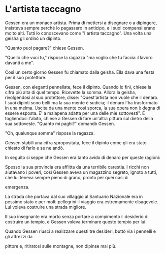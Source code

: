 # L'artista taccagno

Gessen era un monaco artista. Prima di mettersi a disegnare o a dipingere, insisteva sempre perché lo pagassero in anticipo, e i suoi compensi erano molto alti. Tutti lo conoscevano come "l'artista taccagno". Una volta una geisha gli ordinò un dipinto.

"Quanto puoi pagare?" chiese Gessen.

"Quello che vuoi tu," rispose la ragazza "ma voglio che tu faccia il lavoro davanti a me".

Così un certo giorno Gessen fu chiamato dalla geisha. Ella dava una festa per il suo protettore.

Gessen, con eleganti pennellate, fece il dipinto. Quando lo finì, chiese la cifra più alta di quel tempo. Ricevette la somma. Allora la geisha, rivolgendosi al suo protettore, disse: "Quest'artista non vuole che il denaro. I suoi dipinti sono belli ma la sua mente è sudicia; il denaro l'ha trasformato in una melma. Uscita da una mente così sporca, la sua opera non è degna di essere esposta. E' a malapena adatta per una delle mie sottovesti". E togliendosi l'abito, chiese a Gessen di fare un'altra pittura sul dietro della sua sottoveste. "Quanto mi paghi?" domandò Gessen.

"Oh, qualunque somma" rispose la ragazza.

Gessen stabilì una cifra spropositata, fece il dipinto come gli era stato chiesto di farlo e se ne andò.

In seguito si seppe che Gessen era tanto avido di denaro per queste ragioni:

Spesso la sua provincia era afflitta da una terribile carestia. I ricchi non aiutavano i poveri, così Gessen aveva un magazzino segreto, ignoto a tutti, che lui teneva sempre pieno di grano, pronto per quei casi di

emergenza.

La strada che portava dal suo villaggio al Santuario Nazionale era in pessimo stato e per molti pellegrini il viaggio era estremamente disagevole. Lui voleva costruire una strada migliore.

Il suo insegnante era morto senza portare a compimento il desiderio di costruire un tempio, e Gessen voleva terminare questo tempio per lui.

Quando Gessen riuscì a realizzare questi tre desideri, buttò via i pennelli e gli attrezzi da

pittore e, ritiratosi sulle montagne, non dipinse mai più.